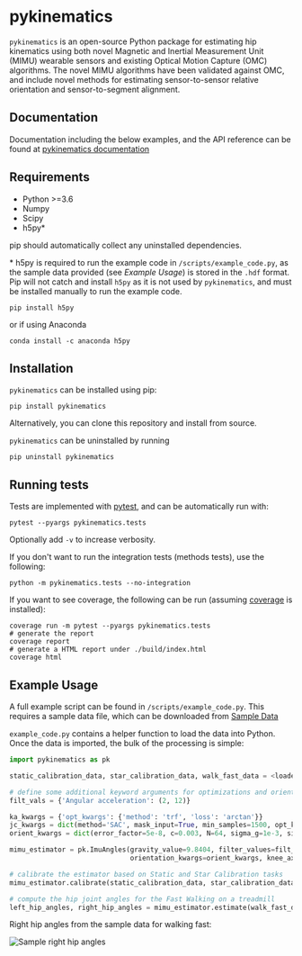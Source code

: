# pykinematics
``pykinematics`` is an open-source Python package for estimating hip kinematics using both novel Magnetic and Inertial 
Measurement Unit (MIMU) wearable sensors and existing Optical Motion Capture (OMC) algorithms. The novel MIMU algorithms 
have been validated against OMC, and include novel methods for estimating sensor-to-sensor relative orientation and 
sensor-to-segment alignment.

## Documentation

Documentation including the below examples, and the API reference can be found at [pykinematics documentation](https://pykinematics.readthedocs.io/en/latest/)

## Requirements

- Python >=3.6
- Numpy
- Scipy
- h5py*

pip should automatically collect any uninstalled dependencies.

\* h5py is required to run the example code in `/scripts/example_code.py`, as the sample data 
provided (see *Example Usage*) is stored in the `.hdf` format. Pip will not catch and install
`h5py` as it is not used by ``pykinematics``, and must be installed manually to run the example code.

```shell script
pip install h5py
```
or if using Anaconda
```shell script
conda install -c anaconda h5py
```

## Installation

``pykinematics`` can be installed using pip:

```shell script
pip install pykinematics
```

Alternatively, you can clone this repository and install from source.

``pykinematics`` can be uninstalled by running
```shell script
pip uninstall pykinematics
```

## Running tests
Tests are implemented with [pytest](https://docs.pytest.org/en/latest/), and can be automatically run with:

```shell script
pytest --pyargs pykinematics.tests
```

Optionally add `-v` to increase verbosity.

If you don't want to run the integration tests (methods tests), use the following:
```shell script
python -m pykinematics.tests --no-integration
```

If you want to see coverage, the following can be run (assuming [coverage](https://coverage.readthedocs.io/en/v4.5.x/) is installed):

```shell script
coverage run -m pytest --pyargs pykinematics.tests
# generate the report
coverage report
# generate a HTML report under ./build/index.html
coverage html
```

## Example Usage

A full example script can be found in `/scripts/example_code.py`. This requires a sample 
data file, which can be downloaded from [Sample Data](https://www.uvm.edu/~rsmcginn/download/sample_data.h5)

`example_code.py` contains a helper function to load the data into Python.
Once the data is imported, the bulk of the processing is simple:

```python
import pykinematics as pk

static_calibration_data, star_calibration_data, walk_fast_data = <loaded sample data>

# define some additional keyword arguments for optimizations and orientation estimation
filt_vals = {'Angular acceleration': (2, 12)}

ka_kwargs = {'opt_kwargs': {'method': 'trf', 'loss': 'arctan'}}
jc_kwargs = dict(method='SAC', mask_input=True, min_samples=1500, opt_kwargs=dict(loss='arctan'), mask_data='gyr')
orient_kwargs = dict(error_factor=5e-8, c=0.003, N=64, sigma_g=1e-3, sigma_a=6e-3)

mimu_estimator = pk.ImuAngles(gravity_value=9.8404, filter_values=filt_vals, joint_center_kwargs=jc_kwargs,
                              orientation_kwargs=orient_kwargs, knee_axis_kwargs=ka_kwargs)

# calibrate the estimator based on Static and Star Calibration tasks
mimu_estimator.calibrate(static_calibration_data, star_calibration_data)

# compute the hip joint angles for the Fast Walking on a treadmill
left_hip_angles, right_hip_angles = mimu_estimator.estimate(walk_fast_data, return_orientation=False)
```

Right hip angles from the sample data for walking fast:

![Sample right hip angles](https://github.com/M-SenseResearchGroup/pymotion/blob/master/images/sample_data_right_hip_angles.png "Sample right hip joint angles")
